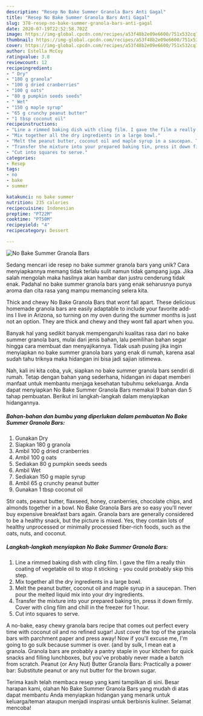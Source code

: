 ```yaml
---
description: "Resep No Bake Summer Granola Bars Anti Gagal"
title: "Resep No Bake Summer Granola Bars Anti Gagal"
slug: 378-resep-no-bake-summer-granola-bars-anti-gagal
date: 2020-07-19T22:52:58.702Z
image: https://img-global.cpcdn.com/recipes/a53f48b2e09e6600/751x532cq70/no-bake-summer-granola-bars-recipe-main-photo.jpg
thumbnail: https://img-global.cpcdn.com/recipes/a53f48b2e09e6600/751x532cq70/no-bake-summer-granola-bars-recipe-main-photo.jpg
cover: https://img-global.cpcdn.com/recipes/a53f48b2e09e6600/751x532cq70/no-bake-summer-granola-bars-recipe-main-photo.jpg
author: Estella McCoy
ratingvalue: 3.8
reviewcount: 12
recipeingredient:
- " Dry"
- "180 g granola"
- "100 g dried cranberries"
- "100 g oats"
- "80 g pumpkin seeds seeds"
- " Wet"
- "150 g maple syrup"
- "65 g crunchy peanut butter"
- "1 tbsp coconut oil"
recipeinstructions:
- "Line a rimmed baking dish with cling film. I gave the film a really thin coating of vegetable oil to stop it sticking - you could probably skip this step."
- "Mix together all the dry ingredients in a large bowl."
- "Melt the peanut butter, coconut oil and maple syrup in a saucepan. Then pour the melted liquid mix into your dry ingredients."
- "Transfer the mixture into your prepared baking tin, press it down firmly. Cover with cling film and chill in the freezer for 1 hour."
- "Cut into squares to serve."
categories:
- Resep
tags:
- no
- bake
- summer

katakunci: no bake summer 
nutrition: 235 calories
recipecuisine: Indonesian
preptime: "PT22M"
cooktime: "PT50M"
recipeyield: "4"
recipecategory: Dessert

---
```



![No Bake Summer Granola Bars](https://img-global.cpcdn.com/recipes/a53f48b2e09e6600/751x532cq70/no-bake-summer-granola-bars-recipe-main-photo.jpg)

Sedang mencari ide resep no bake summer granola bars yang unik? Cara menyiapkannya memang tidak terlalu sulit namun tidak gampang juga. Jika salah mengolah maka hasilnya akan hambar dan justru cenderung tidak enak. Padahal no bake summer granola bars yang enak seharusnya punya aroma dan cita rasa yang mampu memancing selera kita.

Thick and chewy No Bake Granola Bars that wont fall apart. These delicious homemade granola bars are easily adaptable to include your favorite add-ins I live in Arizona, so turning on my oven during the summer months is just not an option. They are thick and chewy and they wont fall apart when you.

Banyak hal yang sedikit banyak mempengaruhi kualitas rasa dari no bake summer granola bars, mulai dari jenis bahan, lalu pemilihan bahan segar hingga cara membuat dan menyajikannya. Tidak usah pusing jika ingin menyiapkan no bake summer granola bars yang enak di rumah, karena asal sudah tahu triknya maka hidangan ini bisa jadi sajian istimewa.


Nah, kali ini kita coba, yuk, siapkan no bake summer granola bars sendiri di rumah. Tetap dengan bahan yang sederhana, hidangan ini dapat memberi manfaat untuk membantu menjaga kesehatan tubuhmu sekeluarga. Anda dapat menyiapkan No Bake Summer Granola Bars memakai 9 bahan dan 5 tahap pembuatan. Berikut ini langkah-langkah dalam menyiapkan hidangannya.

<!--inarticleads1-->

##### Bahan-bahan dan bumbu yang diperlukan dalam pembuatan No Bake Summer Granola Bars:

1. Gunakan  Dry
1. Siapkan 180 g granola
1. Ambil 100 g dried cranberries
1. Ambil 100 g oats
1. Sediakan 80 g pumpkin seeds seeds
1. Ambil  Wet
1. Sediakan 150 g maple syrup
1. Ambil 65 g crunchy peanut butter
1. Gunakan 1 tbsp coconut oil


Stir oats, peanut butter, flaxseed, honey, cranberries, chocolate chips, and almonds together in a bowl. No Bake Granola Bars are so easy you&#39;ll never buy expensive breakfast bars again. Granola bars are generally considered to be a healthy snack, but the picture is mixed. Yes, they contain lots of healthy unprocessed or minimally processed fiber-rich foods, such as the oats, nuts, and coconut. 

<!--inarticleads2-->

##### Langkah-langkah menyiapkan No Bake Summer Granola Bars:

1. Line a rimmed baking dish with cling film. I gave the film a really thin coating of vegetable oil to stop it sticking - you could probably skip this step.
1. Mix together all the dry ingredients in a large bowl.
1. Melt the peanut butter, coconut oil and maple syrup in a saucepan. Then pour the melted liquid mix into your dry ingredients.
1. Transfer the mixture into your prepared baking tin, press it down firmly. Cover with cling film and chill in the freezer for 1 hour.
1. Cut into squares to serve.


A no-bake, easy chewy granola bars recipe that comes out perfect every time with coconut oil and no refined sugar! Just cover the top of the granola bars with parchment paper and press away! Now if you&#39;ll excuse me, I&#39;m going to go sulk because summer is over. (and by sulk, I mean eat a granola. Granola bars are probably a pantry staple in your kitchen for quick snacks and filling lunchboxes, but you&#39;ve probably never made a batch from scratch. Peanut (or Any Nut) Butter Granola Bars: Practically a power bar: Substitute peanut or any nut butter for the brown sugar. 

Terima kasih telah membaca resep yang kami tampilkan di sini. Besar harapan kami, olahan No Bake Summer Granola Bars yang mudah di atas dapat membantu Anda menyiapkan hidangan yang menarik untuk keluarga/teman ataupun menjadi inspirasi untuk berbisnis kuliner. Selamat mencoba!
